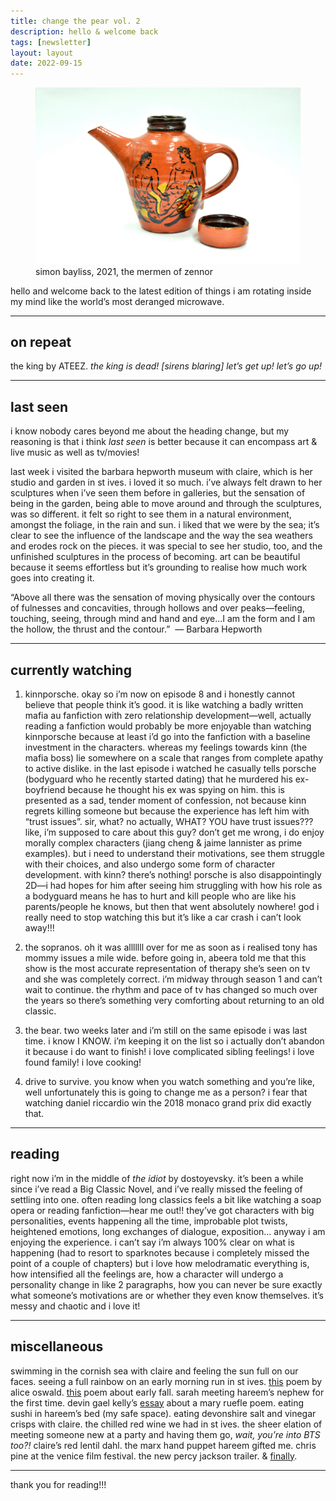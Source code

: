```yaml
---
title: change the pear vol. 2
description: hello & welcome back
tags: [newsletter]
layout: layout
date: 2022-09-15
---
```


<figure>
<img src="/images/2.jpeg" alt="simon bayliss, 2021, the mermen of zennor" width="600"/>
<figcaption class="caption">simon bayliss, 2021, the mermen of zennor</figcaption>
</figure>

hello and welcome back to the latest edition of things i am rotating inside my mind like the world’s most deranged microwave.

* * *

## on repeat

the king by ATEEZ. _the king is dead! \[sirens blaring\] let’s get up! let’s go up!_ 

* * *

## last seen

i know nobody cares beyond me about the heading change, but my reasoning is that i think _last seen_ is better because it can encompass art & live music as well as tv/movies!

last week i visited the barbara hepworth museum with claire, which is her studio and garden in st ives. i loved it so much. i’ve always felt drawn to her sculptures when i’ve seen them before in galleries, but the sensation of being in the garden, being able to move around and through the sculptures, was so different. it felt so right to see them in a natural environment, amongst the foliage, in the rain and sun. i liked that we were by the sea; it’s clear to see the influence of the landscape and the way the sea weathers and erodes rock on the pieces. it was special to see her studio, too, and the unfinished sculptures in the process of becoming. art can be beautiful because it seems effortless but it’s grounding to realise how much work goes into creating it. 

“Above all there was the sensation of moving physically over the contours of fulnesses and concavities, through hollows and over peaks—feeling, touching, seeing, through mind and hand and eye…I am the form and I am the hollow, the thrust and the contour.”  — Barbara Hepworth 

---

## currently watching

1.  kinnporsche. okay so i’m now on episode 8 and i honestly cannot believe that people think it’s good. it is like watching a badly written mafia au fanfiction with zero relationship development—well, actually reading a fanfiction would probably be more enjoyable than watching kinnporsche because at least i’d go into the fanfiction with a baseline investment in the characters. whereas my feelings towards kinn (the mafia boss) lie somewhere on a scale that ranges from complete apathy to active dislike. in the last episode i watched he casually tells porsche (bodyguard who he recently started dating) that he murdered his ex-boyfriend because he thought his ex was spying on him. this is presented as a sad, tender moment of confession, not because kinn regrets killing someone but because the experience has left him with “trust issues”. sir, what? no actually, WHAT? YOU have trust issues??? like, i’m supposed to care about this guy? don’t get me wrong, i do enjoy morally complex characters (jiang cheng & jaime lannister as prime examples). but i need to understand their motivations, see them struggle with their choices, and also undergo some form of character development. with kinn? there’s nothing! porsche is also disappointingly 2D—i had hopes for him after seeing him struggling with how his role as a bodyguard means he has to hurt and kill people who are like his parents/people he knows, but then that went absolutely nowhere! god i really need to stop watching this but it’s like a car crash i can’t look away!!! 
    
2.  the sopranos. oh it was alllllll over for me as soon as i realised tony has mommy issues a mile wide. before going in, abeera told me that this show is the most accurate representation of therapy she’s seen on tv and she was completely correct. i’m midway through season 1 and can’t wait to continue. the rhythm and pace of tv has changed so much over the years so there’s something very comforting about returning to an old classic.
    
3.  the bear. two weeks later and i’m still on the same episode i was last time. i know I KNOW. i’m keeping it on the list so i actually don’t abandon it because i do want to finish! i love complicated sibling feelings! i love found family! i love cooking!
    
4.  drive to survive. you know when you watch something and you’re like, well unfortunately this is going to change me as a person? i fear that watching daniel riccardio win the 2018 monaco grand prix did exactly that. 
    

* * *

## reading

right now i’m in the middle of _the idiot_ by dostoyevsky. it’s been a while since i’ve read a Big Classic Novel, and i’ve really missed the feeling of settling into one. often reading long classics feels a bit like watching a soap opera or reading fanfiction—hear me out!! they’ve got characters with big personalities, events happening all the time, improbable plot twists, heightened emotions, long exchanges of dialogue, exposition… anyway i am enjoying the experience. i can’t say i’m always 100% clear on what is happening (had to resort to sparknotes because i completely missed the point of a couple of chapters) but i love how melodramatic everything is, how intensified all the feelings are, how a character will undergo a personality change in like 2 paragraphs, how you can never be sure exactly what someone’s motivations are or whether they even know themselves. it’s messy and chaotic and i love it!

---

## miscellaneous

swimming in the cornish sea with claire and feeling the sun full on our faces. seeing a full rainbow on an early morning run in st ives. [this](http://wealdwife.blogspot.com/2010/12/mountains-by-alice-oswald.html) poem by alice oswald. [this](https://twitter.com/kjavadizadeh/status/1564231769188098049) poem about early fall. sarah meeting hareem’s nephew for the first time. devin gael kelly’s [essay](https://ordinaryplots.substack.com/p/mary-ruefles-boutonniere) about a mary ruefle poem. eating sushi in hareem’s bed (my safe space). eating devonshire salt and vinegar crisps with claire. the chilled red wine we had in st ives. the sheer elation of meeting someone new at a party and having them go, _wait, you’re into BTS too?!_ claire’s red lentil dahl. the marx hand puppet hareem gifted me. chris pine at the venice film festival. the new percy jackson trailer. & [finally](https://twitter.com/hwa4eva/status/1567943395192217600). 

---

thank you for reading!!!
